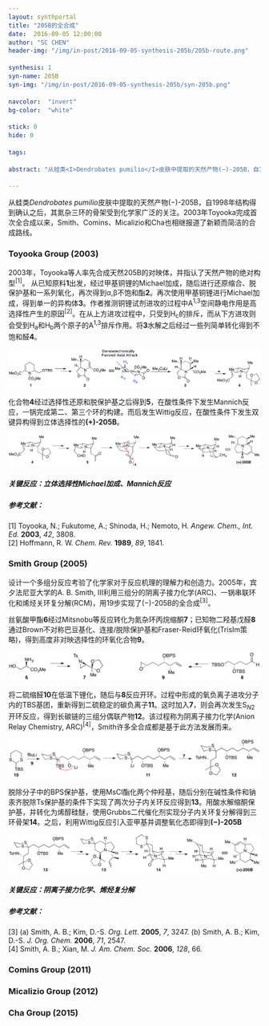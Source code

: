 ```yaml
---
layout: synthportal
title: "205B的全合成"
date:  2016-09-05 12:00:00
author: "SC CHEN"
header-img: "/img/in-post/2016-09-05-synthesis-205b/205b-route.png"

synthesis: 1
syn-name: 205B
syn-img: "/img/in-post/2016-09-05-synthesis-205b/syn-205b.png"

navcolor:  "invert"
bg-color:  "white"

stick: 0
hide: 0

tags: 

abstract: "从蛙类<I>Dendrobates pumilio</I>皮肤中提取的天然产物(−)-205B，自1998年结构得到确认之后，其氮杂三环的骨架受到化学家广泛的关注。2003年Toyooka完成首次全合成以来，Smith、Comins、Micalizio和Cha也相继报道了新颖而简洁的合成路线。"

---
```


从蛙类<I>Dendrobates pumilio</I>皮肤中提取的天然产物(−)-205B，自1998年结构得到确认之后，其氮杂三环的骨架受到化学家广泛的关注。2003年Toyooka完成首次全合成以来，Smith、Comins、Micalizio和Cha也相继报道了新颖而简洁的合成路线。

### Toyooka Group (2003)

2003年，Toyooka等人率先合成天然205B的对映体，并指认了天然产物的绝对构型<sup>[1]</sup>。 从已知原料<strong>1</strong>出发，经过甲基铜锂的Michael加成，随后进行还原缩合、脱保护基和一系列氧化，再次得到α,β不饱和酯<strong>2</strong>。再次使用甲基铜锂进行Michael加成，得到单一的异构体<strong>3</strong>。作者推测铜锂试剂进攻的过程中A<sup>1,3</sup>空间静电作用是高选择性产生的原因<sup>[2]</sup>。在从上方进攻过程中，只受到H<sub>c</sub>的排斥，而从下方进攻则会受到H<sub>a</sub>和H<sub>b</sub>两个原子的A<sup>1,3</sup>排斥作用。将<strong>3</strong>水解之后经过一些列简单转化得到不饱和醛<strong>4</strong>。

![205b](/img/in-post/2016-09-05-synthesis-205b/1.png)

化合物<strong>4</strong>经过选择性还原和脱保护基之后得到<strong>5</strong>，在酸性条件下发生Mannich反应，一锅完成第二、第三个环的构建。而后发生Wittig反应，在酸性条件下发生双键异构得到立体选择性的<strong>(+)-205B</strong>。

![205b](/img/in-post/2016-09-05-synthesis-205b/2.png)

##### 关键反应：立体选择性Michael加成、Mannich反应

##### 参考文献：

[1] Toyooka, N.; Fukutome, A.; Shinoda, H.; Nemoto, H. <i> Angew. Chem., Int. Ed.</i> <strong>2003</strong>, <i>42</i>, 3808.<br/>
[2] Hoffmann, R. W. <i>Chem. Rev.</i> <strong>1989</strong>, <i>89</i>, 1841.




### Smith Group (2005)

设计一个多组分反应考验了化学家对于反应机理的理解力和创造力。2005年，宾夕法尼亚大学的A. B. Smith, III利用三组分的阴离子接力化学(ARC)、一锅串联环化和烯烃关环复分解(RCM)，用19步实现了(−)-205B的全合成<sup>[3]</sup>。

丝氨酸甲酯<strong>6</strong>经过Mitsnobu等反应转化为氮杂环丙烷缩酮<strong>7</strong>；已知物二羟基戊醛<strong>8</strong>通过Brown不对称巴豆基化、连接/脱除保护基和Fraser-Reid环氧化(TrisIm策略)，得到高度非对映选择性的环氧化合物<strong>9</strong>。

![205b](/img/in-post/2016-09-05-synthesis-205b/3.png)

将二硫缩醛<strong>10</strong>在低温下锂化，随后与<strong>8</strong>反应开环。过程中形成的氧负离子进攻分子内的TBS基团，重新得到二硫稳定的碳负离子<strong>11</strong>。这时加入<strong>7</strong>，则会再次发生S<sub><i>N</i>2</sub>开环反应，得到长碳链的三组分偶联产物<strong>12</strong>。该过程称为阴离子接力化学(Anion Relay Chemistry, ARC)<sup>[4]</sup>，Smith许多全合成都是基于此方法发展而来。

![205b](/img/in-post/2016-09-05-synthesis-205b/4.png)

脱除分子中的BPS保护基，使用MsCl酯化两个仲羟基，随后分别在碱性条件和钠汞齐脱除Ts保护基的条件下实现了两次分子内关环反应得到<strong>13</strong>。用酸水解缩酮保护基，并转化为烯醇硅醚，使用Grubbs二代催化剂实现分子内关环复分解得到三环骨架<strong>14</strong>。之后，利用Wittig反应引入亚甲基并调整氧化态即得到<strong>(−)-205B</strong>

![205b](/img/in-post/2016-09-05-synthesis-205b/5.png)

##### 关键反应：阴离子接力化学、烯烃复分解

##### 参考文献：

[3] (a) Smith, A. B.; Kim, D.-S. <i>Org. Lett.</i> <strong>2005</strong>, <i>7</i>, 3247. (b) Smith, A. B.; Kim, D.-S. <i>J. Org. Chem.</i> <strong>2006</strong>, <i>71</i>, 2547.<br/>
[4] Smith, A. B.; Xian, M. <i>J. Am. Chem. Soc.</i> <strong>2006</strong>, <i>128</i>, 66.






### Comins Group (2011)


### Micalizio Group (2012)


### Cha Group (2015)